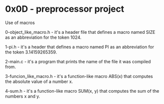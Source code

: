 # 0x0D - preprocessor project

Use of macros

0-object_like_macro.h - it's a header file that defines a macro named SIZE as an abbreviation for the token 1024.

1-pi.h - it's a header that defines a macro named PI as an abbreviation for the token 3.14159265359.

2-main.c - it's a program that prints the name of the file it was compiled from.

3-funcion_like_macro.h - it's a function-like macro ABS(x) that computes the absolute value of a number x.

4-sum.h - it's a function-like macro SUM(x, y) that computes the sum of the numbers x and y.

